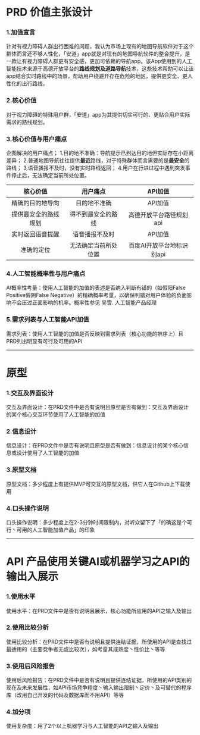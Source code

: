 # PRD 价值主张设计
### 1.加值宣言 
针对有视力障碍人群出行困难的问题，我认为市场上现有的地图导航软件对于这个群体而言还不够人性化，「安道」app就是对现有的地图导航软件的整合提升，是一款让有视力障碍人群更有安全感，更加可依赖的导航app。该App使用到的人工智能技术来源于高德开放平台的**路线规划及道路导航**技术，这些技术帮助可以让该app结合实时路线中的场景，帮助用户绕避开存在危险的地区，提供更安全、更人性化的出行路线。

### 2.核心价值 
对于视力障碍的特殊用户群，「安道」app为其提供切实可行的、更贴合用户实际需求的路线规划。

### 3.核心价值与用户痛点
企图解决的用户痛点；
1.目的地不准确：导航提示已到达目的地但实际存在小距离差异；
2.普通地图导航往往提供**最近**路线，对于特殊群体而言需要的是**最安全**的路线；
3.语音播报不及时，没有实时路线返回；
4.用户在行进过程中遇到突发事件停止后，无法确定当前所处位置。


| 核心价值 | 用户痛点 | API加值 |
|:------:|:------:|:------:|
| 精确的目的地导向 | 目的地不准确 | API加值 |
| 提供最安全的路线规划 | 得不到最安全的路线 | 高德开放平台路径规划api |
| 实时返回语音提醒 | 语音播报不及时 | API加值 |
| 准确的定位 | 无法确定当前所处位置 | 百度AI开放平台地标识别api |


### 4.人工智能概率性与用户痛点 
AI概率性考量：使用人工智能的加值的表述是否纳入判断有错的（如假阳False Positive假阴False Negative）的精确概率考量，以确保判错对用户体验的负面影响不会压过正面影响的机率。概率性参见 吴雪. 人工智能产品经理

### 5.需求列表与人工智能API加值 
需求列表：使用人工智能的加值是否反映到需求列表（核心功能的排序上）且PRD列出明显有可行及可用的API

---
# 原型 
### 1.交互及界面设计 
交互及界面设计：在PRD文件中是否有说明且原型是否有做到：交互及界面设计的某个核心交互环节使用了人工智能的加值

### 2.信息设计
信息设计：在PRD文件中是否有说明且原型是否有做到：信息设计的某个核心信息或设计使用了人工智能的加值

### 3.原型文档 
原型文档：多少程度上有提供MVP可交互的原型文档，供它人在Github上下载使用

### 4.口头操作说明 
口头操作说明：多少程度上在2-3分钟时间限制内，对听众留下了「的确这是个可行丶可用的人工智能加值产品」的印象

---
# API 产品使用关键AI或机器学习之API的输出入展示
### 1.使用水平
使用水平：在PRD文件中是否有说明且展示，核心功能所应用的API之输入及输出

### 2.使用比较分析 
使用比较分析：在PRD文件中是否有说明且提供连结证据，所使用的API是查找过最适用的（主要竞争者无或比较次），如考量其成熟度丶性价比丶等等

### 3.使用后风险报告
使用后风险报告：在PRD文件中是否有说明且提供连结证据，所使用的API类别的现在及未来发展性，如API市场竞争程度丶输入输出限制丶定价丶及可替代的程序库（改用自己开发的代码及数据库而不用API）等等

### 4.加分项 
使用复杂度：用了2个以上机器学习与人工智能的API之输入及输出
